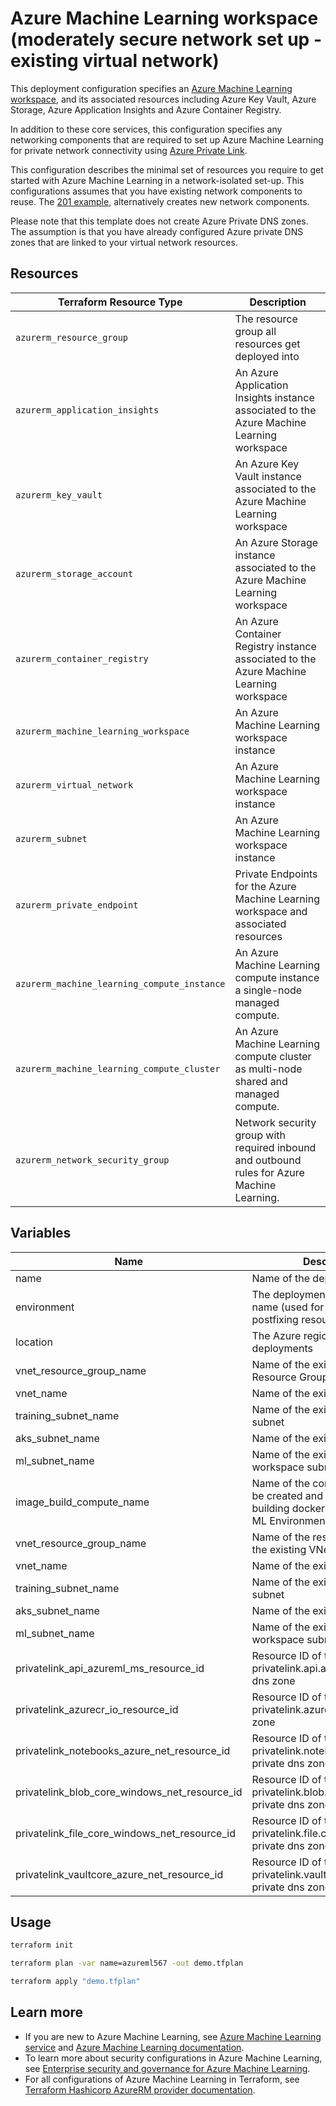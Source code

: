 # Azure Machine Learning workspace (moderately secure network set up - existing virtual network)

This deployment configuration specifies an [Azure Machine Learning workspace](https://docs.microsoft.com/en-us/azure/machine-learning/concept-workspace), 
and its associated resources including Azure Key Vault, Azure Storage, Azure Application Insights and Azure Container Registry.

In addition to these core services, this configuration specifies any networking components that are required to set up Azure Machine Learning
for private network connectivity using [Azure Private Link](https://docs.microsoft.com/en-us/azure/private-link/). 

This configuration describes the minimal set of resources you require to get started with Azure Machine Learning in a network-isolated set-up. This configurations assumes that you have existing network components to reuse. The [201 example](../201-machine-learning-moderately-secure/readme.md), alternatively creates new network components. 

Please note that this template does not create Azure Private DNS zones. The assumption is that you have already configured Azure private DNS zones that are linked to your virtual network resources.

## Resources

| Terraform Resource Type | Description |
| - | - |
| `azurerm_resource_group` | The resource group all resources get deployed into |
| `azurerm_application_insights` | An Azure Application Insights instance associated to the Azure Machine Learning workspace |
| `azurerm_key_vault` | An Azure Key Vault instance associated to the Azure Machine Learning workspace |
| `azurerm_storage_account` | An Azure Storage instance associated to the Azure Machine Learning workspace |
| `azurerm_container_registry` | An Azure Container Registry instance associated to the Azure Machine Learning workspace |
| `azurerm_machine_learning_workspace` | An Azure Machine Learning workspace instance |
| `azurerm_virtual_network` | An Azure Machine Learning workspace instance |
| `azurerm_subnet` | An Azure Machine Learning workspace instance |
| `azurerm_private_endpoint` | Private Endpoints for the Azure Machine Learning workspace and associated resources |
| `azurerm_machine_learning_compute_instance` | An Azure Machine Learning compute instance a single-node managed compute. |
| `azurerm_machine_learning_compute_cluster` | An Azure Machine Learning compute cluster as multi-node shared and managed compute. |
| `azurerm_network_security_group` | Network security group with required inbound and outbound rules for Azure Machine Learning. |


## Variables

| Name | Description | Default |
|-|-|-|
| name | Name of the deployment | - |
| environment | The deployment environment name (used for pre- and postfixing resource names) | dev  |
| location | The Azure region used for deployments | East US |
| vnet_resource_group_name | Name of the existing VNet Resource Group | - |
| vnet_name | Name of the existing VNet | - |
| training_subnet_name | Name of the existing training subnet | - |
| aks_subnet_name | Name of the existing aks subnet | - |
| ml_subnet_name | Name of the existing ML workspace subnet | - |
| image_build_compute_name | Name of the compute cluster to be created and configured for building docker images (Azure ML Environments) | image-builder |
| vnet_resource_group_name | Name of the resource group for the existing VNet | - |
| vnet_name | Name of the existing VNet | - |
| training_subnet_name | Name of the existing training subnet | - |
| aks_subnet_name | Name of the existing AKS subnet | - |
| ml_subnet_name | Name of the existing ML workspace subnet | - |
| privatelink_api_azureml_ms_resource_id | Resource ID of the existing privatelink.api.azureml.ms private dns zone | - |
| privatelink_azurecr_io_resource_id | Resource ID of the existing privatelink.azurecr.io private dns zone | - |
| privatelink_notebooks_azure_net_resource_id | Resource ID of the existing privatelink.notebooks.azure.net private dns zone | - |
| privatelink_blob_core_windows_net_resource_id | Resource ID of the existing privatelink.blob.core.windows.net private dns zone | - |
| privatelink_file_core_windows_net_resource_id | Resource ID of the existing privatelink.file.core.windows.net private dns zone | - |
| privatelink_vaultcore_azure_net_resource_id | Resource ID of the existing privatelink.vaultcore.azure.net private dns zone | - |

## Usage

```bash
terraform init

terraform plan -var name=azureml567 -out demo.tfplan

terraform apply "demo.tfplan"
```

## Learn more

- If you are new to Azure Machine Learning, see [Azure Machine Learning service](https://azure.microsoft.com/services/machine-learning-service/) and [Azure Machine Learning documentation](https://docs.microsoft.com/azure/machine-learning/).
- To learn more about security configurations in Azure Machine Learning, see [Enterprise security and governance for Azure Machine Learning](https://docs.microsoft.com/en-us/azure/machine-learning/concept-enterprise-security).
- For all configurations of Azure Machine Learning in Terraform, see [Terraform Hashicorp AzureRM provider documentation](https://registry.terraform.io/providers/hashicorp/azurerm/latest/docs/resources/machine_learning_workspace).
